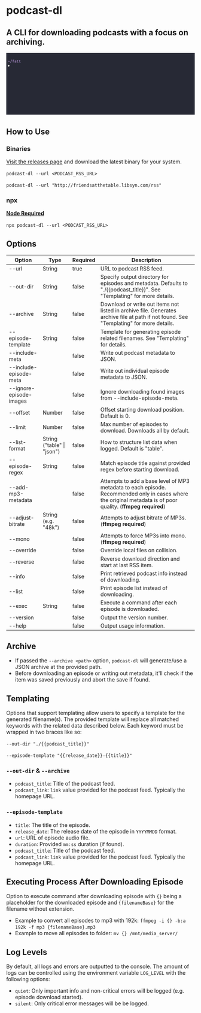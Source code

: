 # podcast-dl

## A CLI for downloading podcasts with a focus on archiving.

![podcast-dl example gif](./docs/podcast-dl-example.gif)

## How to Use

### Binaries

[Visit the releases page](https://github.com/lightpohl/podcast-dl/releases) and download the latest binary for your system.

`podcast-dl --url <PODCAST_RSS_URL>`

`podcast-dl --url "http://friendsatthetable.libsyn.com/rss"`

### npx

**[Node Required](https://nodejs.org/en/)**

`npx podcast-dl --url <PODCAST_RSS_URL>`

## Options

| Option                  | Type                       | Required | Description                                                                                                                                                   |
| ----------------------- | -------------------------- | -------- | ------------------------------------------------------------------------------------------------------------------------------------------------------------- |
| --url                   | String                     | true     | URL to podcast RSS feed.                                                                                                                                      |
| --out-dir               | String                     | false    | Specify output directory for episodes and metadata. Defaults to "./{{podcast_title}}". See "Templating" for more details.                                     |
| --archive               | String                     | false    | Download or write out items not listed in archive file. Generates archive file at path if not found. See "Templating" for more details.                       |
| --episode-template      | String                     | false    | Template for generating episode related filenames. See "Templating" for details.                                                                              |
| --include-meta          |                            | false    | Write out podcast metadata to JSON.                                                                                                                           |
| --include-episode-meta  |                            | false    | Write out individual episode metadata to JSON.                                                                                                                |
| --ignore-episode-images |                            | false    | Ignore downloading found images from --include-episode-meta.                                                                                                  |
| --offset                | Number                     | false    | Offset starting download position. Default is 0.                                                                                                              |
| --limit                 | Number                     | false    | Max number of episodes to download. Downloads all by default.                                                                                                 |
| --list-format           | String ("table" \| "json") | false    | How to structure list data when logged. Default is "table".                                                                                                   |
| --episode-regex         | String                     | false    | Match episode title against provided regex before starting download.                                                                                          |
| --add-mp3-metadata      |                            | false    | Attempts to add a base level of MP3 metadata to each episode. Recommended only in cases where the original metadata is of poor quality. (**ffmpeg required**) |
| --adjust-bitrate        | String (e.g. "48k")        | false    | Attempts to adjust bitrate of MP3s. (**ffmpeg required**)                                                                                                     |
| --mono                  |                            | false    | Attempts to force MP3s into mono. (**ffmpeg required**)                                                                                                       |
| --override              |                            | false    | Override local files on collision.                                                                                                                            |
| --reverse               |                            | false    | Reverse download direction and start at last RSS item.                                                                                                        |
| --info                  |                            | false    | Print retrieved podcast info instead of downloading.                                                                                                          |
| --list                  |                            | false    | Print episode list instead of downloading.                                                                                                                    |
| --exec                  | String                     | false    | Execute a command after each episode is downloaded.                                                                                                           |
| --version               |                            | false    | Output the version number.                                                                                                                                    |
| --help                  |                            | false    | Output usage information.                                                                                                                                     |

## Archive

- If passed the `--archive <path>` option, `podcast-dl` will generate/use a JSON archive at the provided path.
- Before downloading an episode or writing out metadata, it'll check if the item was saved previously and abort the save if found.

## Templating

Options that support templating allow users to specify a template for the generated filename(s). The provided template will replace all matched keywords with the related data described below. Each keyword must be wrapped in two braces like so:

`--out-dir "./{{podcast_title}}"`

`--episode-template "{{release_date}}-{{title}}"`

### `--out-dir` & `--archive`

- `podcast_title`: Title of the podcast feed.
- `podcast_link`: `link` value provided for the podcast feed. Typically the homepage URL.

### `--episode-template`

- `title`: The title of the episode.
- `release_date`: The release date of the episode in `YYYYMMDD` format.
- `url`: URL of episode audio file.
- `duration`: Provided `mm:ss` duration (if found).
- `podcast_title`: Title of the podcast feed.
- `podcast_link`: `link` value provided for the podcast feed. Typically the homepage URL.

## Executing Process After Downloading Episode

Option to execute command after downloading episode with `{}` being a placeholder for the downloaded episode and `{filenameBase}` for the filename without extension.

- Example to convert all episodes to mp3 with 192k: `ffmpeg -i {} -b:a 192k -f mp3 {filenameBase}.mp3`
- Example to move all episodes to folder: `mv {} /mnt/media_server/`

## Log Levels

By default, all logs and errors are outputted to the console. The amount of logs can be controlled using the environment variable `LOG_LEVEL` with the following options:

- `quiet`: Only important info and non-critical errors will be logged (e.g. episode download started).
- `silent`: Only critical error messages will be be logged.
